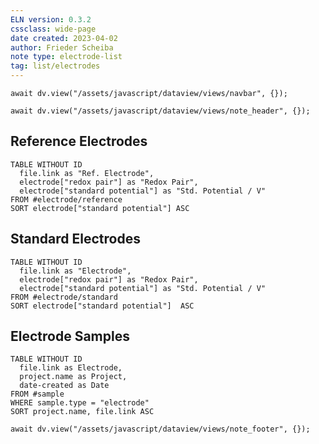 ```yaml
---
ELN version: 0.3.2
cssclass: wide-page
date created: 2023-04-02
author: Frieder Scheiba
note type: electrode-list
tag: list/electrodes
---
```


```dataviewjs
await dv.view("/assets/javascript/dataview/views/navbar", {});
```

```dataviewjs
await dv.view("/assets/javascript/dataview/views/note_header", {});
```

## Reference Electrodes

```dataview
TABLE WITHOUT ID
  file.link as "Ref. Electrode", 
  electrode["redox pair"] as "Redox Pair",
  electrode["standard potential"] as "Std. Potential / V"
FROM #electrode/reference 
SORT electrode["standard potential"] ASC
```

## Standard Electrodes

```dataview
TABLE WITHOUT ID
  file.link as "Electrode", 
  electrode["redox pair"] as "Redox Pair",
  electrode["standard potential"] as "Std. Potential / V"
FROM #electrode/standard 
SORT electrode["standard potential"]  ASC
```


## Electrode Samples

```dataview
TABLE WITHOUT ID
  file.link as Electrode, 
  project.name as Project,
  date-created as Date
FROM #sample
WHERE sample.type = "electrode"
SORT project.name, file.link ASC
```

```dataviewjs
await dv.view("/assets/javascript/dataview/views/note_footer", {});
```
